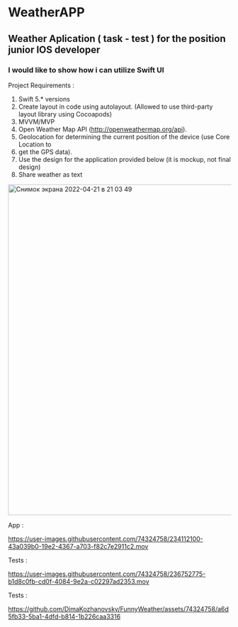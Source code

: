 # WeatherAPP
## Weather  Aplication ( task - test ) for the position junior IOS developer 
### I would like to show how i can utilize Swift UI 
Project Requirements :
1. Swift 5.* versions
2. Create layout in code using autolayout. (Allowed to use third-party layout library
using Cocoapods)
 3. MVVM/MVP
 4. Open Weather Map API (http://openweathermap.org/api).
 5. Geolocation for determining the current position of the device (use Core Location to
 6. get the GPS data).
 7. Use the design for the application provided below (it is mockup, not final design)
 8. Share weather as text
<img width="745" alt="Снимок экрана 2022-04-21 в 21 03 49" src="https://user-images.githubusercontent.com/74324758/164523406-964ae6fe-e2dc-4211-93cf-464ac2efb505.png">

App :

https://user-images.githubusercontent.com/74324758/234112100-43a039b0-19e2-4367-a703-f82c7e2911c2.mov

Tests : 

https://user-images.githubusercontent.com/74324758/236752775-b1d8c0fb-cd0f-4084-9e2a-c02297ad2353.mov

Tests :

https://github.com/DimaKozhanovsky/FunnyWeather/assets/74324758/a6d5fb33-5ba1-4dfd-b814-1b226caa3316

